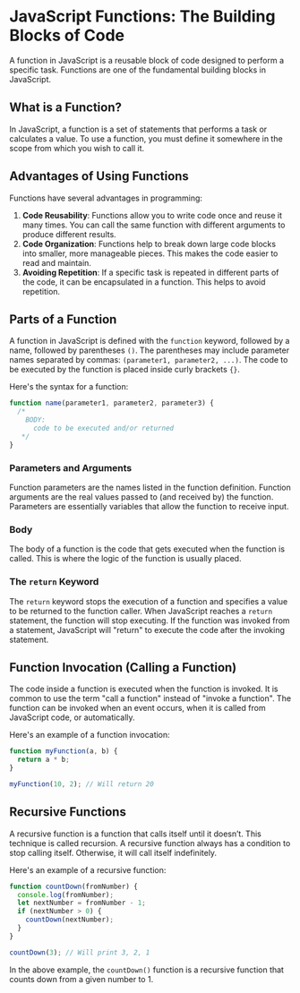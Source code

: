 # JavaScript Functions: The Building Blocks of Code

A function in JavaScript is a reusable block of code designed to perform a specific task. Functions are one of the fundamental building blocks in JavaScript.

## What is a Function?

In JavaScript, a function is a set of statements that performs a task or calculates a value. To use a function, you must define it somewhere in the scope from which you wish to call it.

## Advantages of Using Functions

Functions have several advantages in programming:

1. **Code Reusability**: Functions allow you to write code once and reuse it many times. You can call the same function with different arguments to produce different results.
2. **Code Organization**: Functions help to break down large code blocks into smaller, more manageable pieces. This makes the code easier to read and maintain.
3. **Avoiding Repetition**: If a specific task is repeated in different parts of the code, it can be encapsulated in a function. This helps to avoid repetition.

## Parts of a Function

A function in JavaScript is defined with the `function` keyword, followed by a name, followed by parentheses `()`. The parentheses may include parameter names separated by commas: `(parameter1, parameter2, ...)`. The code to be executed by the function is placed inside curly brackets `{}`.

Here's the syntax for a function:

```javascript
function name(parameter1, parameter2, parameter3) {
  /* 
    BODY:
      code to be executed and/or returned
   */
}
```

### Parameters and Arguments

Function parameters are the names listed in the function definition. Function arguments are the real values passed to (and received by) the function. Parameters are essentially variables that allow the function to receive input.

### Body

The body of a function is the code that gets executed when the function is called. This is where the logic of the function is usually placed.

### The `return` Keyword

The `return` keyword stops the execution of a function and specifies a value to be returned to the function caller. When JavaScript reaches a `return` statement, the function will stop executing. If the function was invoked from a statement, JavaScript will "return" to execute the code after the invoking statement.

## Function Invocation (Calling a Function)

The code inside a function is executed when the function is invoked. It is common to use the term "call a function" instead of "invoke a function". The function can be invoked when an event occurs, when it is called from JavaScript code, or automatically.

Here's an example of a function invocation:

```javascript
function myFunction(a, b) {
  return a * b;
}

myFunction(10, 2); // Will return 20
```

## Recursive Functions

A recursive function is a function that calls itself until it doesn’t. This technique is called recursion. A recursive function always has a condition to stop calling itself. Otherwise, it will call itself indefinitely.

Here's an example of a recursive function:

```javascript
function countDown(fromNumber) {
  console.log(fromNumber);
  let nextNumber = fromNumber - 1;
  if (nextNumber > 0) {
    countDown(nextNumber);
  }
}

countDown(3); // Will print 3, 2, 1
```

In the above example, the `countDown()` function is a recursive function that counts down from a given number to 1.
